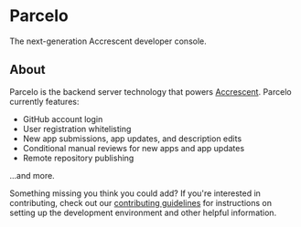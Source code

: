 <!--
Copyright 2024 Logan Magee

SPDX-License-Identifier: AGPL-3.0-only
-->

# Parcelo

The next-generation Accrescent developer console.

## About

Parcelo is the backend server technology that powers [Accrescent]. Parcelo currently features:

- GitHub account login
- User registration whitelisting
- New app submissions, app updates, and description edits
- Conditional manual reviews for new apps and app updates
- Remote repository publishing

...and more.

Something missing you think you could add? If you're interested in contributing, check out our
[contributing guidelines] for instructions on setting up the development environment and other
helpful information.

[Accrescent]: https://accrescent.app
[contributing guidelines]: CONTRIBUTING.md
